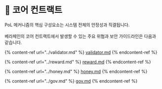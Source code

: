 # 🐻 코어 컨트랙트

PoL 메커니즘의 핵심 구성요소는 시스템 전체의 안정성과 직결됩니다.\
\
베라체인의 코어 컨트랙트에서 발생할 수 있는 주요 위협과 보안 가이드라인은 다음과 같습니다.

{% content-ref url="../validator.md" %}
[validator.md](../validator.md)
{% endcontent-ref %}

{% content-ref url="../reward.md" %}
[reward.md](../reward.md)
{% endcontent-ref %}

{% content-ref url="../honey.md" %}
[honey.md](../honey.md)
{% endcontent-ref %}

{% content-ref url="../gov.md" %}
[gov.md](../gov.md)
{% endcontent-ref %}
